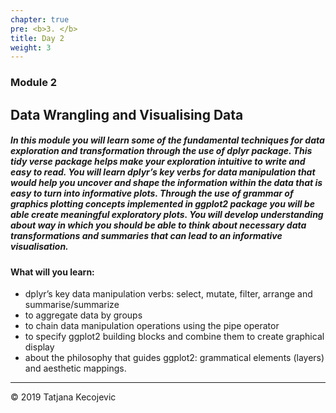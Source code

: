 ```yaml
---
chapter: true
pre: <b>3. </b>
title: Day 2
weight: 3
---
```


### Module 2


## Data Wrangling and Visualising Data

##### In this module you will learn some of the fundamental techniques for data exploration and transformation through the use of dplyr package. This tidy verse package helps make your exploration intuitive to write and easy to read. You will learn dplyr’s key verbs for data manipulation that would help you uncover and shape the information within the data that is easy to turn into informative plots. Through the use of grammar of graphics plotting concepts implemented in ggplot2 package you will be able create meaningful exploratory plots. You will develop understanding about way in which you should be able to think about necessary data transformations and summaries that can lead to an informative visualisation.

#### What will you learn:

* dplyr’s key data manipulation verbs: select, mutate, filter, arrange and summarise/summarize
* to aggregate data by groups
* to chain data manipulation operations using the pipe operator
* to specify ggplot2 building blocks and combine them to create graphical display
* about the philosophy that guides ggplot2: grammatical elements (layers) and aesthetic mappings.

-----------------------------
© 2019 Tatjana Kecojevic